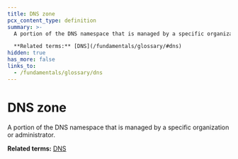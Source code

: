 ```yaml
---
title: DNS zone
pcx_content_type: definition
summary: >-
  A portion of the DNS namespace that is managed by a specific organization or administrator.<br><br>

  **Related terms:** [DNS](/fundamentals/glossary/#dns)
hidden: true
has_more: false
links_to:
  - /fundamentals/glossary/dns
---
```


# DNS zone

A portion of the DNS namespace that is managed by a specific organization or administrator.

**Related terms:** [DNS](/fundamentals/glossary/#dns)
